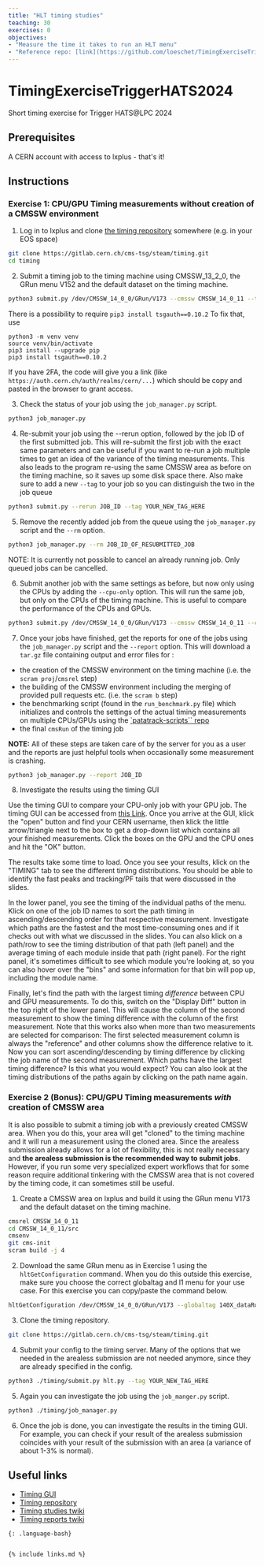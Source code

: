 ```yaml
---
title: "HLT timing studies"
teaching: 30
exercises: 0
objectives:
- "Measure the time it takes to run an HLT menu"
- "Reference repo: [link](https://github.com/loeschet/TimingExerciseTriggerHATS2023/blob/main/README.md)"
---
```


# TimingExerciseTriggerHATS2024
Short timing exercise for Trigger HATS@LPC 2024

## Prerequisites

A CERN account with access to lxplus - that's it!

## Instructions

### Exercise 1: CPU/GPU Timing measurements without creation of a CMSSW environment

1. Log in to lxplus and clone [the timing repository](https://gitlab.cern.ch/cms-tsg/steam/timing) somewhere (e.g. in your EOS space)

```bash
git clone https://gitlab.cern.ch/cms-tsg/steam/timing.git
cd timing
```

2. Submit a timing job to the timing machine using CMSSW_13_2_0, the GRun menu V152 and the default dataset on the timing machine.


```bash
python3 submit.py /dev/CMSSW_14_0_0/GRun/V173 --cmssw CMSSW_14_0_11 --tag YOUR_TAG_HERE
```

There is a possibility to require ```pip3 install tsgauth==0.10.2```
To fix that, use
```
python3 -m venv venv
source venv/bin/activate
pip3 install --upgrade pip
pip3 install tsgauth==0.10.2
```

If you have 2FA, the code will give you a link (like ```https://auth.cern.ch/auth/realms/cern/...```) which should be copy and pasted in the browser to grant access.

3. Check the status of your job using the `job_manager.py` script.

```bash
python3 job_manager.py
```

4. Re-submit your job using the --rerun option, followed by the job ID of the first submitted job. This will re-submit the first job with the exact same parameters and can be useful if you want to re-run a job multiple times to get an idea of the variance of the timing measurements. This also leads to the program re-using the same CMSSW area as before on the timing machine, so it saves up some disk space there. Also make sure to add a new `--tag` to your job so you can distinguish the two in the job queue

```bash 
python3 submit.py --rerun JOB_ID --tag YOUR_NEW_TAG_HERE
```

5. Remove the recently added job from the queue using the `job_manager.py` script and the `--rm` option.

```bash
python3 job_manager.py --rm JOB_ID_OF_RESUBMITTED_JOB
```

NOTE: It is currently not possible to cancel an already running job. Only queued jobs can be cancelled.

6. Submit another job with the same settings as before, but now only using the CPUs by adding the `--cpu-only` option. This will run the same job, but only on the CPUs of the timing machine. This is useful to compare the performance of the CPUs and GPUs.

```bash
python3 submit.py /dev/CMSSW_14_0_0/GRun/V173 --cmssw CMSSW_14_0_11 --cpu-only --tag YOUR_CPU_JOB_TAG_HERE
```

7. Once your jobs have finished, get the reports for one of the jobs using the `job_manager.py` script and the `--report` option. This will download a `tar.gz` file containing output and error files for :

- the creation of the CMSSW environment on the timing machine (i.e. the `scram proj`/`cmsrel` step)
- the building of the CMSSW environment including the merging of provided pull requests etc. (i.e. the `scram b` step)
- the benchmarking script (found in the `run_benchmark.py` file) which initializes and controls the settings of the actual timing measurements on multiple CPUs/GPUs using the [`patatrack-scripts`` repo](https://github.com/cms-patatrack/patatrack-scripts)
- the final `cmsRun` of the timing job

**NOTE:** All of these steps are taken care of by the server for you as a user and the reports are just helpful tools when occasionally some measurement is crashing.

```bash
python3 job_manager.py --report JOB_ID
```

8. Investigate the results using the timing GUI

Use the timing GUI to compare your CPU-only job with your GPU job. The timing GUI can be accessed from [this Link](https://timing-gui-tsg-steam.app.cern.ch/). Once you arrive at the GUI, klick the "open" button and find your CERN username, then klick the little arrow/triangle next to the box to get a drop-down list which contains all your finished measurements. Click the boxes on the GPU and the CPU ones and hit the "OK" button.

The results take some time to load. Once you see your results, klick on the "TIMING" tab to see the different timing distributions. You should be able to identify the fast peaks and tracking/PF tails that were discussed in the slides.

In the lower panel, you see the timing of the individual paths of the menu. Klick on one of the job ID names to sort the path timing in ascending/descending order for that respective measurement. Investigate which paths are the fastest and the most time-consuming ones and if it checks out with what we discussed in the slides. You can also klick on a path/row to see the timing distribution of that path (left panel) and the average timing of each module inside that path (right panel). For the right panel, it's sometimes difficult to see which module you're looking at, so you can also hover over the "bins" and some information for that bin will pop up, including the module name.

Finally, let's find the path with the largest timing *difference* between CPU and GPU measurements. To do this, switch on the "Display Diff" button in the top right of the lower panel. This will cause the column of the second measurement to show the timing difference with the column of the first measurement. Note that this works also when more than two measurements are selected for comparison: The first selected measurement column is always the "reference" and other columns show the difference relative to it. Now you can sort ascending/descending by timing difference by clicking the job name of the second measurement. Which paths have the largest timing difference? Is this what you would expect? You can also look at the timing distributions of the paths again by clicking on the path name again.

### Exercise 2 (Bonus): CPU/GPU Timing measurements *with* creation of CMSSW area

It is also possible to submit a timing job with a previously created CMSSW area. When you do this, your area will get "cloned" to the timing machine and it will run a measurement using the cloned area. Since the arealess submission already allows for a lot of flexibility, this is not really necessary and **the arealess submission is the recommended way to submit jobs**. However, if you run some very specialized expert workflows that for some reason require additional tinkering with the CMSSW area that is not covered by the timing code, it can sometimes still be useful.

1. Create a CMSSW area on lxplus and build it using the GRun menu V173 and the default dataset on the timing machine. 

```bash
cmsrel CMSSW_14_0_11
cd CMSSW_14_0_11/src
cmsenv
git cms-init
scram build -j 4
```

2. Download the same GRun menu as in Exercise 1 using the `hltGetConfiguration` command. When you do this outside this exercise, make sure you choose the correct globaltag and l1 menu for your use case. For this exercise you can copy/paste the command below.

```bash
hltGetConfiguration /dev/CMSSW_14_0_0/GRun/V173 --globaltag 140X_dataRun3_HLT_v3 --data --process TIMING --full --offline --output minimal --type GRun --max-events 20000 --era Run3 --timing --l1 L1Menu_Collisions2024_v1_3_0-d1_xml > hlt.py
```
3. Clone the timing repository.

```bash
git clone https://gitlab.cern.ch/cms-tsg/steam/timing.git
```

4. Submit your config to the timing server. Many of the options that we needed in the arealess submission are not needed anymore, since they are already specified in the config.

```bash
python3 ./timing/submit.py hlt.py --tag YOUR_NEW_TAG_HERE
```

5. Again you can investigate the job using the `job_manger.py` script.

```bash
python3 ./timing/job_manager.py
```

6. Once the job is done, you can investigate the results in the timing GUI. For example, you can check if your result of the arealess submission coincides with your result of the submission with an area (a variance of about 1-3% is normal).


## Useful links

- [Timing GUI](https://timing-gui-tsg-steam.app.cern.ch/)
- [Timing repository](https://gitlab.cern.ch/cms-tsg/steam/timing)
- [Timing studies twiki](https://twiki.cern.ch/twiki/bin/viewauth/CMS/TriggerStudiesTiming)
- [Timing reports twiki](https://twiki.cern.ch/twiki/bin/viewauth/CMS/HLTCpuTimingReports2023)

~~~
{: .language-bash}


{% include links.md %}

